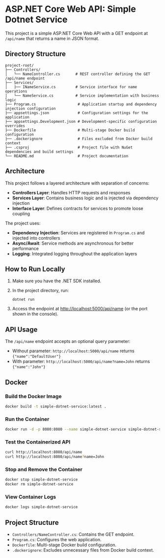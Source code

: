 # ASP.NET Core Web API: Simple Dotnet Service

This project is a simple ASP.NET Core Web API with a GET endpoint at `/api/name` that returns a name in JSON format.

## Directory Structure
```
project-root/
├── Controllers/
│   └── NameController.cs       # REST controller defining the GET /api/name endpoint
├── Services/
│   ├── INameService.cs         # Service interface for name operations
│   └── NameService.cs          # Service implementation with business logic
├── Program.cs                   # Application startup and dependency injection configuration
├── appsettings.json             # Configuration settings for the application
├── appsettings.Development.json # Development-specific configuration overrides
├── Dockerfile                   # Multi-stage Docker build configuration
├── .dockerignore                # Files excluded from Docker build context
├── .csproj                      # Project file with NuGet dependencies and build settings
└── README.md                    # Project documentation
```

## Architecture

This project follows a layered architecture with separation of concerns:

- **Controllers Layer**: Handles HTTP requests and responses
- **Services Layer**: Contains business logic and is injected via dependency injection
- **Interface Layer**: Defines contracts for services to promote loose coupling

The project uses:
- **Dependency Injection**: Services are registered in `Program.cs` and injected into controllers
- **Async/Await**: Service methods are asynchronous for better performance
- **Logging**: Integrated logging throughout the application layers

## How to Run Locally

1. Make sure you have the .NET SDK installed.
2. In the project directory, run:
   
   ```pwsh
   dotnet run
   ```
3. Access the endpoint at [http://localhost:5000/api/name](http://localhost:5000/api/name) (or the port shown in the console).

## API Usage

The `/api/name` endpoint accepts an optional query parameter:

- Without parameter: `http://localhost:5000/api/name` returns `{"name":"DefaultUser"}`
- With parameter: `http://localhost:5000/api/name?name=John` returns `{"name":"John"}`

## Docker

### Build the Docker Image

```bash
docker build -t simple-dotnet-service:latest .
```

### Run the Container

```bash
docker run -d -p 8080:8080 --name simple-dotnet-service simple-dotnet-service:latest
```

### Test the Containerized API

```bash
curl http://localhost:8080/api/name
curl http://localhost:8080/api/name?name=John
```

### Stop and Remove the Container

```bash
docker stop simple-dotnet-service
docker rm simple-dotnet-service
```

### View Container Logs

```bash
docker logs simple-dotnet-service
```

## Project Structure
- `Controllers/NameController.cs`: Contains the GET endpoint.
- `Program.cs`: Configures the web application.
- `Dockerfile`: Multi-stage Docker build configuration.
- `.dockerignore`: Excludes unnecessary files from Docker build context.

